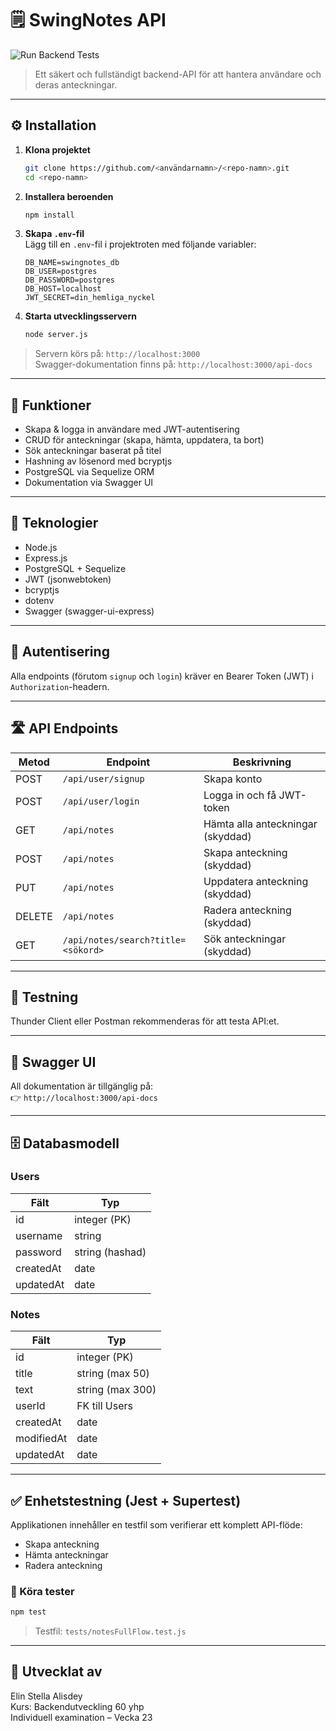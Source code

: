 # 🗒️ SwingNotes API

![Run Backend Tests](https://github.com/<elinstella>/<SwingNotes>/actions/workflows/tests.yml/badge.svg)

> Ett säkert och fullständigt backend-API för att hantera användare och deras anteckningar.

---

## ⚙️ Installation

1. **Klona projektet**

   ```bash
   git clone https://github.com/<användarnamn>/<repo-namn>.git
   cd <repo-namn>
   ```

2. **Installera beroenden**

   ```bash
   npm install
   ```

3. **Skapa `.env`-fil**  
   Lägg till en `.env`-fil i projektroten med följande variabler:

   ```env
   DB_NAME=swingnotes_db
   DB_USER=postgres
   DB_PASSWORD=postgres
   DB_HOST=localhost
   JWT_SECRET=din_hemliga_nyckel
   ```

4. **Starta utvecklingsservern**
   ```bash
   node server.js
   ```

> Servern körs på: `http://localhost:3000`  
> Swagger-dokumentation finns på: `http://localhost:3000/api-docs`

---

## 🚀 Funktioner

- Skapa & logga in användare med JWT-autentisering
- CRUD för anteckningar (skapa, hämta, uppdatera, ta bort)
- Sök anteckningar baserat på titel
- Hashning av lösenord med bcryptjs
- PostgreSQL via Sequelize ORM
- Dokumentation via Swagger UI

---

## 🔧 Teknologier

- Node.js
- Express.js
- PostgreSQL + Sequelize
- JWT (jsonwebtoken)
- bcryptjs
- dotenv
- Swagger (swagger-ui-express)

---

## 🔑 Autentisering

Alla endpoints (förutom `signup` och `login`) kräver en Bearer Token (JWT) i `Authorization`-headern.

---

## 🛣️ API Endpoints

| Metod  | Endpoint                           | Beskrivning                       |
| ------ | ---------------------------------- | --------------------------------- |
| POST   | `/api/user/signup`                 | Skapa konto                       |
| POST   | `/api/user/login`                  | Logga in och få JWT-token         |
| GET    | `/api/notes`                       | Hämta alla anteckningar (skyddad) |
| POST   | `/api/notes`                       | Skapa anteckning (skyddad)        |
| PUT    | `/api/notes`                       | Uppdatera anteckning (skyddad)    |
| DELETE | `/api/notes`                       | Radera anteckning (skyddad)       |
| GET    | `/api/notes/search?title=<sökord>` | Sök anteckningar (skyddad)        |

---

## 🧪 Testning

Thunder Client eller Postman rekommenderas för att testa API:et.

---

## 📘 Swagger UI

All dokumentation är tillgänglig på:  
👉 `http://localhost:3000/api-docs`

---

## 🗄️ Databasmodell

### Users

| Fält      | Typ             |
| --------- | --------------- |
| id        | integer (PK)    |
| username  | string          |
| password  | string (hashad) |
| createdAt | date            |
| updatedAt | date            |

### Notes

| Fält       | Typ              |
| ---------- | ---------------- |
| id         | integer (PK)     |
| title      | string (max 50)  |
| text       | string (max 300) |
| userId     | FK till Users    |
| createdAt  | date             |
| modifiedAt | date             |
| updatedAt  | date             |

---

## ✅ Enhetstestning (Jest + Supertest)

Applikationen innehåller en testfil som verifierar ett komplett API-flöde:

- Skapa anteckning
- Hämta anteckningar
- Radera anteckning

### 🧪 Köra tester

```bash
npm test
```

> Testfil: `tests/notesFullFlow.test.js`

---

## 🧠 Utvecklat av

Elin Stella Alisdey  
Kurs: Backendutveckling 60 yhp  
Individuell examination – Vecka 23
